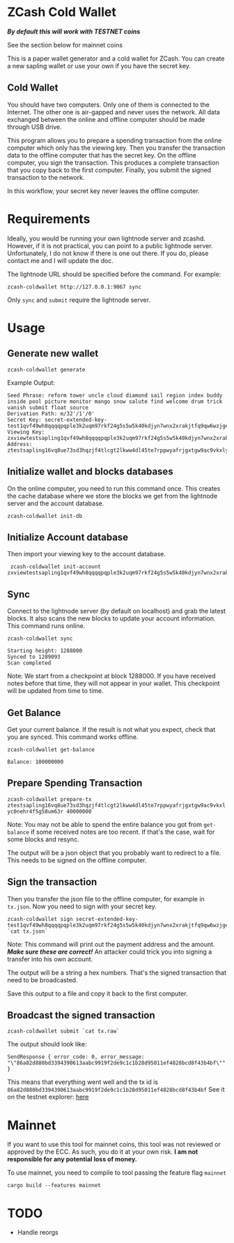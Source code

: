 # ZCash Cold Wallet

***By default this will work with TESTNET coins***

See the section below for mainnet coins

This is a paper wallet generator and a cold wallet for ZCash. You can create a new
sapling wallet or use your own if you have the secret key.

## Cold Wallet
You should have two computers. Only one of them is connected to the Internet.
The other one is air-gapped and never uses the network. All data exchanged between
the online and offline computer should be made through USB drive.

This program allows you to prepare a spending transaction from the online computer
which only has the viewing key. Then you transfer the transaction data to the offline
computer that has the secret key. On the offline computer, you sign the transaction.
This produces a complete transaction that you copy back to the first computer.
Finally, you submit the signed transaction to the network.

In this workflow, your secret key never leaves the offline computer.

# Requirements

Ideally, you would be running your own lightnode server and zcashd. However, if it
is not practical, you can point to a public lightnode server. Unfortunately, I do not
know if there is one out there. If you do, please contact me and I will update the doc.

The lightnode URL should be specified before the command. For example:

`zcash-coldwallet http://127.0.0.1:9067 sync`

Only `sync` and `submit` require the lightnode server.

# Usage

## Generate new wallet

`zcash-coldwallet generate`

Example Output: 

```
Seed Phrase: reform tower uncle cloud diamond sail region index buddy inside pool picture monitor mango snow salute find welcome drum trick vanish submit float source
Derivation Path: m/32'/1'/0'
Secret Key: secret-extended-key-test1qvf49wh8qqqqpqple3k2uqm97rkf24g5s5w5k40kdjyn7wnx2xrakjtfq9qw6wzjgemcuhmul4a34k2j0vlwk5rys9v57rr94zxu2j0f890qgsmfx5xq895m2glaphpftlar82w4duy2zcgaxtscy3hml9nxntxkzzhaccqysmexwxnhm3aydujfcva7ax8nxn9ckfjug3q92raw4vhp2f8q36g64muzl3e53d6zm897lq8gg3x7upjxwd7j7m4mtmhwjjx9pmyt0nc7u8mw6
Viewing Key: zxviewtestsapling1qvf49wh8qqqqpqple3k2uqm97rkf24g5s5w5k40kdjyn7wnx2xrakjtfq9qw6wzjgccd0249gc86dqhzt0e5fm48p7luzfvx5e5fgpn7ecu33yk4pdjxp53xsyerjwmv7j4t64vvsxd6a0qzzqecpf93rp8n473hkh0rwrtrsmexwxnhm3aydujfcva7ax8nxn9ckfjug3q92raw4vhp2f8q36g64muzl3e53d6zm897lq8gg3x7upjxwd7j7m4mtmhwjjx9pmyt0nchzn4xk
Address: ztestsapling16vq8ue73sd3hqzjf4tlcgt2lkww4dl45te7rppwyafrjgxtgw9ac9vkxlyc0nehr4f5g58um63r
```

## Initialize wallet and blocks databases

On the online computer, you need to run this command once. This creates the cache database
where we store the blocks we get from the lightnode server and the account database.

`zcash-coldwallet init-db`

## Initialize Account database

Then import your viewing key to the account database.

```
 zcash-coldwallet init-account zxviewtestsapling1qvf49wh8qqqqpqple3k2uqm97rkf24g5s5w5k40kdjyn7wnx2xrakjtfq9qw6wzjgccd0249gc86dqhzt0e5fm48p7luzfvx5e5fgpn7ecu33yk4pdjxp53xsyerjwmv7j4t64vvsxd6a0qzzqecpf93rp8n473hkh0rwrtrsmexwxnhm3aydujfcva7ax8nxn9ckfjug3q92raw4vhp2f8q36g64muzl3e53d6zm897lq8gg3x7upjxwd7j7m4mtmhwjjx9pmyt0nchzn4xk
```

## Sync

Connect to the lightnode server (by default on localhost) and grab the latest blocks.
It also scans the new blocks to update your account information. This command runs online.

`zcash-coldwallet sync`

```
Starting height: 1288000
Synced to 1289093
Scan completed
```

Note: We start from a checkpoint at block 1288000. If you have received notes 
before that time, they will not appear in your wallet. This checkpoint will
be updated from time to time.

## Get Balance

Get your current balance. If the result is not what you expect, check that you are
synced. This command works offline.

`zcash-coldwallet get-balance`

```
Balance: 100000000
```

## Prepare Spending Transaction

`zcash-coldwallet prepare-tx ztestsapling16vq8ue73sd3hqzjf4tlcgt2lkww4dl45te7rppwyafrjgxtgw9ac9vkxlyc0nehr4f5g58um63r 40000000`

Note: You may not be able to spend the entire balance you got from `get-balance` if
some received notes are too recent. If that's the case, wait for some blocks and 
resync.

The output will be a json object that you probably want to redirect to a file. This 
needs to be signed on the offline computer.

## Sign the transaction

Then you transfer the json file to the offline computer, for example in `tx.json`.
Now you need to sign with your secret key.

~~~
zcash-coldwallet sign secret-extended-key-test1qvf49wh8qqqqpqple3k2uqm97rkf24g5s5w5k40kdjyn7wnx2xrakjtfq9qw6wzjgemcuhmul4a34k2j0vlwk5rys9v57rr94zxu2j0f890qgsmfx5xq895m2glaphpftlar82w4duy2zcgaxtscy3hml9nxntxkzzhaccqysmexwxnhm3aydujfcva7ax8nxn9ckfjug3q92raw4vhp2f8q36g64muzl3e53d6zm897lq8gg3x7upjxwd7j7m4mtmhwjjx9pmyt0nc7u8mw6 `cat tx.json`
~~~

Note: This command will print out the payment address and the amount.
***Make sure these are correct!*** An attacker could trick
you into signing a transfer into his own account.

The output will be a string a hex numbers. That's the signed transaction that need to be broadcasted.

Save this output to a file and copy it back to the first computer.

## Broadcast the signed transaction

~~~
zcash-coldwallet submit `cat tx.raw`
~~~

The output should look like:

```
SendResponse { error_code: 0, error_message: "\"86a82d880bd3394390613aabc9919f2de9c1c1b28d95011ef4828bcd8f43b4bf\"" }
```

This means that everything went well and the tx id is `86a82d880bd3394390613aabc9919f2de9c1c1b28d95011ef4828bcd8f43b4bf`
See it on the testnet explorer: [here](https://explorer.testnet.z.cash/tx/86a82d880bd3394390613aabc9919f2de9c1c1b28d95011ef4828bcd8f43b4bf)

# Mainnet

If you want to use this tool for mainnet coins, this tool was not reviewed
or approved by the ECC. As such, you do it at your own risk. 
**I am not responsible for any potential loss of money.**

To use mainnet, you need to compile to tool passing the feature flag `mainnet`

~~~
cargo build --features mainnet
~~~


# TODO

- Handle reorgs



